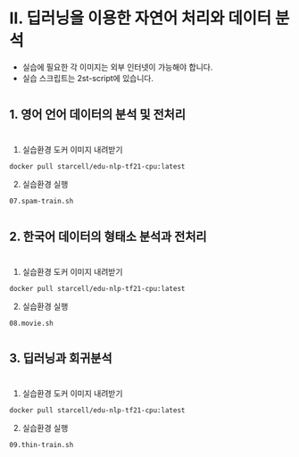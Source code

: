 
# II. 딥러닝을 이용한 자연어 처리와 데이터 분석
* 실습에 필요한 각 이미지는 외부 인터넷이 가능해야 합니다.
* 실습 스크립트는 2st-script에 있습니다.  
#

## 1. 영어 언어 데이터의 분석 및 전처리
#
1) 실습환경 도커 이미지 내려받기

```
docker pull starcell/edu-nlp-tf21-cpu:latest
```

2) 실습환경 실행

```
07.spam-train.sh
```

#
## 2. 한국어 데이터의 형태소 분석과 전처리
#
1) 실습환경 도커 이미지 내려받기

```
docker pull starcell/edu-nlp-tf21-cpu:latest
```

2) 실습환경 실행

```
08.movie.sh
```

#
## 3. 딥러닝과 회귀분석 
#
1) 실습환경 도커 이미지 내려받기

```
docker pull starcell/edu-nlp-tf21-cpu:latest
```

2) 실습환경 실행

```
09.thin-train.sh
```

